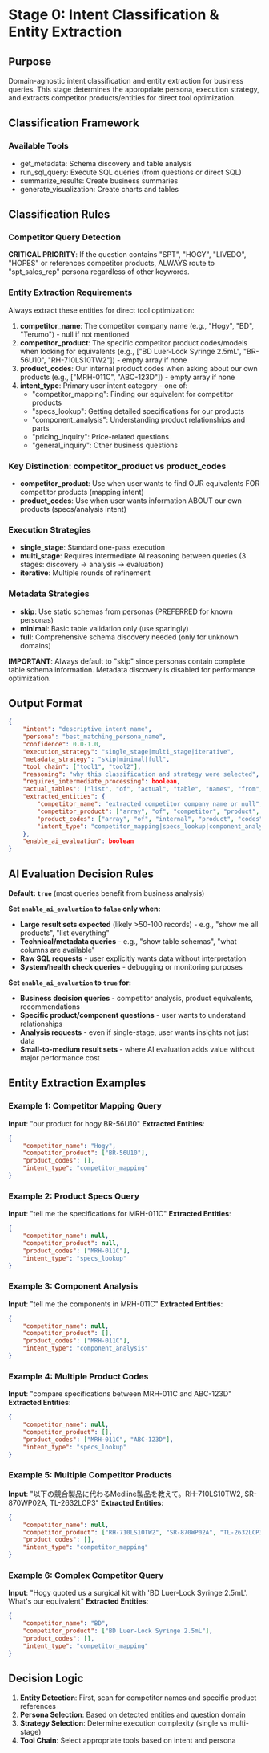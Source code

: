 # Stage 0: Intent Classification & Entity Extraction

## Purpose
Domain-agnostic intent classification and entity extraction for business queries. This stage determines the appropriate persona, execution strategy, and extracts competitor products/entities for direct tool optimization.

## Classification Framework

### Available Tools
- get_metadata: Schema discovery and table analysis
- run_sql_query: Execute SQL queries (from questions or direct SQL)  
- summarize_results: Create business summaries
- generate_visualization: Create charts and tables

## Classification Rules

### Competitor Query Detection
**CRITICAL PRIORITY**: If the question contains "SPT", "HOGY", "LIVEDO", "HOPES" or references competitor products, ALWAYS route to "spt_sales_rep" persona regardless of other keywords.

### Entity Extraction Requirements
Always extract these entities for direct tool optimization:
1. **competitor_name**: The competitor company name (e.g., "Hogy", "BD", "Terumo") - null if not mentioned
2. **competitor_product**: The specific competitor product codes/models when looking for equivalents (e.g., ["BD Luer-Lock Syringe 2.5mL", "BR-56U10", "RH-710LS10TW2"]) - empty array if none
3. **product_codes**: Our internal product codes when asking about our own products (e.g., ["MRH-011C", "ABC-123D"]) - empty array if none
4. **intent_type**: Primary user intent category - one of:
   - "competitor_mapping": Finding our equivalent for competitor products
   - "specs_lookup": Getting detailed specifications for our products  
   - "component_analysis": Understanding product relationships and parts
   - "pricing_inquiry": Price-related questions
   - "general_inquiry": Other business questions

### Key Distinction: competitor_product vs product_codes
- **competitor_product**: Use when user wants to find OUR equivalents FOR competitor products (mapping intent)
- **product_codes**: Use when user wants information ABOUT our own products (specs/analysis intent)

### Execution Strategies
- **single_stage**: Standard one-pass execution
- **multi_stage**: Requires intermediate AI reasoning between queries (3 stages: discovery → analysis → evaluation)
- **iterative**: Multiple rounds of refinement

### Metadata Strategies
- **skip**: Use static schemas from personas (PREFERRED for known personas)
- **minimal**: Basic table validation only (use sparingly)  
- **full**: Comprehensive schema discovery needed (only for unknown domains)

**IMPORTANT**: Always default to "skip" since personas contain complete table schema information. Metadata discovery is disabled for performance optimization.

## Output Format

```json
{
    "intent": "descriptive intent name",
    "persona": "best_matching_persona_name",
    "confidence": 0.0-1.0,
    "execution_strategy": "single_stage|multi_stage|iterative",
    "metadata_strategy": "skip|minimal|full",
    "tool_chain": ["tool1", "tool2"],
    "reasoning": "why this classification and strategy were selected",
    "requires_intermediate_processing": boolean,
    "actual_tables": ["list", "of", "actual", "table", "names", "from", "selected", "persona"],
    "extracted_entities": {
        "competitor_name": "extracted competitor company name or null",
        "competitor_product": ["array", "of", "competitor", "product", "codes"],
        "product_codes": ["array", "of", "internal", "product", "codes"],
        "intent_type": "competitor_mapping|specs_lookup|component_analysis|pricing_inquiry|general_inquiry"
    },
    "enable_ai_evaluation": boolean
}
```

## AI Evaluation Decision Rules

**Default: `true`** (most queries benefit from business analysis)

**Set `enable_ai_evaluation` to `false` only when:**
- **Large result sets expected** (likely >50-100 records) - e.g., "show me all products", "list everything"
- **Technical/metadata queries** - e.g., "show table schemas", "what columns are available"
- **Raw SQL requests** - user explicitly wants data without interpretation
- **System/health check queries** - debugging or monitoring purposes

**Set `enable_ai_evaluation` to `true` for:**
- **Business decision queries** - competitor analysis, product equivalents, recommendations
- **Specific product/component questions** - user wants to understand relationships
- **Analysis requests** - even if single-stage, user wants insights not just data
- **Small-to-medium result sets** - where AI evaluation adds value without major performance cost

## Entity Extraction Examples

### Example 1: Competitor Mapping Query
**Input**: "our product for hogy BR-56U10"
**Extracted Entities**:
```json
{
    "competitor_name": "Hogy",
    "competitor_product": ["BR-56U10"],
    "product_codes": [],
    "intent_type": "competitor_mapping"
}
```

### Example 2: Product Specs Query  
**Input**: "tell me the specifications for MRH-011C"
**Extracted Entities**:
```json
{
    "competitor_name": null,
    "competitor_product": null,
    "product_codes": ["MRH-011C"],
    "intent_type": "specs_lookup"
}
```

### Example 3: Component Analysis
**Input**: "tell me the components in MRH-011C"
**Extracted Entities**:
```json
{
    "competitor_name": null,
    "competitor_product": [],
    "product_codes": ["MRH-011C"],
    "intent_type": "component_analysis"
}
```

### Example 4: Multiple Product Codes
**Input**: "compare specifications between MRH-011C and ABC-123D"
**Extracted Entities**:
```json
{
    "competitor_name": null,
    "competitor_product": [],
    "product_codes": ["MRH-011C", "ABC-123D"],
    "intent_type": "specs_lookup"
}
```

### Example 5: Multiple Competitor Products
**Input**: "以下の競合製品に代わるMedline製品を教えて。RH-710LS10TW2, SR-870WP02A, TL-2632LCP3"
**Extracted Entities**:
```json
{
    "competitor_name": null,
    "competitor_product": ["RH-710LS10TW2", "SR-870WP02A", "TL-2632LCP3"],
    "product_codes": [],
    "intent_type": "competitor_mapping"
}
```

### Example 6: Complex Competitor Query
**Input**: "Hogy quoted us a surgical kit with 'BD Luer-Lock Syringe 2.5mL'. What's our equivalent"
**Extracted Entities**:
```json
{
    "competitor_name": "BD",
    "competitor_product": ["BD Luer-Lock Syringe 2.5mL"], 
    "product_codes": [],
    "intent_type": "competitor_mapping"
}
```

## Decision Logic

1. **Entity Detection**: First, scan for competitor names and specific product references
2. **Persona Selection**: Based on detected entities and question domain
3. **Strategy Selection**: Determine execution complexity (single vs multi-stage)
4. **Tool Chain**: Select appropriate tools based on intent and persona